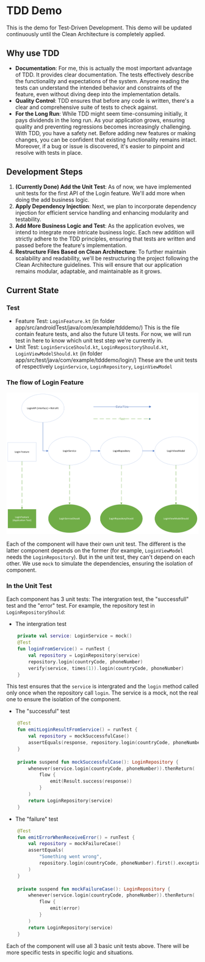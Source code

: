 # TDD Demo

This is the demo for Test-Driven Development. This demo will be updated continuously until the Clean Architecture is completely applied.


## Why use TDD

- **Documentation**: For me, this is actually the most important advantage of TDD. It provides clear documentation. The tests effectively describe the functionality and expectations of the system. Anyone reading the tests can understand the intended behavior and constraints of the feature, even without diving deep into the implementation details.
- **Quality Control**: TDD ensures that before any code is written, there's a clear and comprehensive suite of tests to check against.
- **For the Long Run**: While TDD might seem time-consuming initially, it pays dividends in the long run. As your application grows, ensuring quality and preventing regressions becomes increasingly challenging. With TDD, you have a safety net. Before adding new features or making changes, you can be confident that existing functionality remains intact. Moreover, if a bug or issue is discovered, it's easier to pinpoint and resolve with tests in place.

## Development Steps

1.  **(Currently Done) Add the Unit Test**: As of now, we have implemented unit tests for the first API of the Login feature. We'll add more when doing the add business logic.
2.  **Apply Dependency Injection**: Next, we plan to incorporate dependency injection for efficient service handling and enhancing modularity and testability.
3.  **Add More Business Logic and Test**: As the application evolves, we intend to integrate more intricate business logic. Each new addition will strictly adhere to the TDD principles, ensuring that tests are written and passed before the feature's implementation.
4.  **Restructure Files Based on Clean Architecture**: To further maintain scalability and readability, we'll be restructuring the project following the Clean Architecture guidelines. This will ensure that our application remains modular, adaptable, and maintainable as it grows.

## Current State

### Test
- Feature Test: ```LoginFeature.kt``` (in folder app/src/androidTest/java/com/example/tdddemo/)
This is the file contain feature tests, and also the future UI tests. For now, we will run test in here to know which unit test step we're currently in.
- Unit Test: ```LoginServiceShould.kt```, ```LoginRepositoryShould.kt```, ```LoginViewModelShould.kt``` (in folder app/src/test/java/com/example/tdddemo/login/)
These are the unit tests of respectively ```LoginService```, ```LoginRepository```, ```LoginViewModel```

### The flow of Login Feature

![The Data and Test Flow](https://github.com/dovahkrid/tdd_demo/blob/master/Drawing.png)

Each of the component will have their own unit test. The different is the latter component depends on the former (for example, ```LoginViewModel``` needs the ```LoginRepository```). But in the unit test, they can't depend on each other. We use ```mock``` to simulate the dependencies, ensuring the isolation of component.

### In the Unit Test


Each component has 3 unit tests: The intergration test, the "successfull" test and the "error" test. For example, the repository test in ```LoginRepositoryShould```:

- The intergration test

```kotlin
    private val service: LoginService = mock()
    @Test
    fun loginFromService() = runTest {
        val repository = LoginRepository(service)
        repository.login(countryCode, phoneNumber)
        verify(service, times(1)).login(countryCode, phoneNumber)
    }
```
This test ensures that the ```service``` is intergrated and the ```login``` method called only once when the repository call ```login```. The service is a mock, not the real one to ensure the isolation of the component.



- The "successful" test
```kotlin
    @Test
    fun emitLoginResultFromService() = runTest {
        val repository = mockSuccessfulCase()
        assertEquals(response, repository.login(countryCode, phoneNumber).first().getOrNull())
    }

    private suspend fun mockSuccessfulCase(): LoginRepository {
        whenever(service.login(countryCode, phoneNumber)).thenReturn(
            flow {
                emit(Result.success(response))
            }
        )
        return LoginRepository(service)
    }
```

- The "failure" test
```kotlin
    @Test
    fun emitErrorWhenReceiveError() = runTest {
        val repository = mockFailureCase()
        assertEquals(
            "Something went wrong",
            repository.login(countryCode, phoneNumber).first().exceptionOrNull()?.message
        )
    }

    private suspend fun mockFailureCase(): LoginRepository {
        whenever(service.login(countryCode, phoneNumber)).thenReturn(
            flow {
                emit(error)
            }
        )
        return LoginRepository(service)
    }
```


Each of the component will use all 3 basic unit tests above. There will be more specific tests in specific logic and situations.
